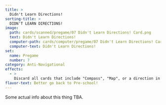 ```yaml
---
title: >
  Didn't Learn Directions!
sorting-title: >
  DIDN'T LEARN DIRECTIONS!
image: 
  path: cards/scanned/pregame/07 Didn't Learn Directions! Card.png
  text: Didn't Learn Directions!
  computer-path: cards/computer/pregame/07 Didn't Learn Directions! Card.png
  computer-text: Didn't Learn Directions!
set:
  name: Pregame
  number: 7
category: Anti-Navigational
effects: 
  - >
    Discard all cards that include "Compass", "Map", or a direction in play.
flavor-text: Better go back to Pre-school!
---
```

Some actual info about this thing TBA.
